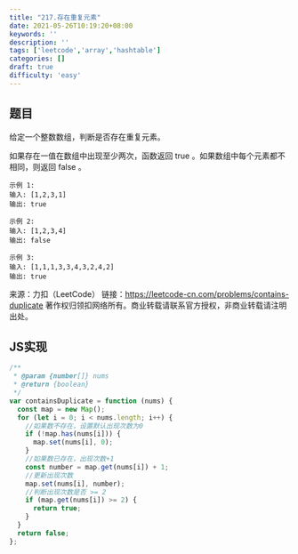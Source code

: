```yaml
---
title: "217.存在重复元素"
date: 2021-05-26T10:19:20+08:00
keywords: ''
description: ''
tags: ['leetcode','array','hashtable']
categories: []
draft: true
difficulty: 'easy'
---
```


## 题目

给定一个整数数组，判断是否存在重复元素。

如果存在一值在数组中出现至少两次，函数返回 true 。如果数组中每个元素都不相同，则返回 false 。

```
示例 1:
输入: [1,2,3,1]
输出: true

示例 2:
输入: [1,2,3,4]
输出: false

示例 3:
输入: [1,1,1,3,3,4,3,2,4,2]
输出: true
```

来源：力扣（LeetCode）
链接：https://leetcode-cn.com/problems/contains-duplicate
著作权归领扣网络所有。商业转载请联系官方授权，非商业转载请注明出处。

## JS实现

```javascript
/**
 * @param {number[]} nums
 * @return {boolean}
 */
var containsDuplicate = function (nums) {
  const map = new Map();
  for (let i = 0; i < nums.length; i++) {
    //如果数不存在，设置默认出现次数为0
    if (!map.has(nums[i])) {
      map.set(nums[i], 0);
    }
    //如果数已存在，出现次数+1
    const number = map.get(nums[i]) + 1;
    //更新出现次数
    map.set(nums[i], number);
    //判断出现次数是否 >= 2
    if (map.get(nums[i]) >= 2) {
      return true;
    }
  }
  return false;
};
```
